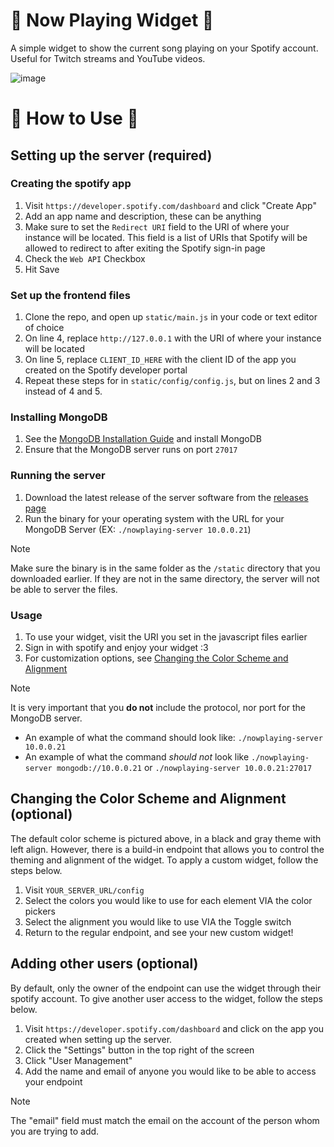 # 🎵 Now Playing Widget 🎵

A simple widget to show the current song playing on your Spotify account. Useful for Twitch streams and YouTube videos.

![image](https://github.com/user-attachments/assets/42621fa6-3af0-4f4d-a2fd-96f1c273caf8)

# 🚀 How to Use 🚀

## Setting up the server (required)

### Creating the spotify app
1. Visit `https://developer.spotify.com/dashboard` and click "Create App"
2. Add an app name and description, these can be anything
3. Make sure to set the `Redirect URI` field to the URI of where your instance will be located. This field is a list of URIs that Spotify will be allowed to redirect to after exiting the Spotify sign-in page
4. Check the `Web API` Checkbox
5. Hit Save

### Set up the frontend files
1. Clone the repo, and open up `static/main.js` in your code or text editor of choice
2. On line 4, replace `http://127.0.0.1` with the URI of where your instance will be located
3. On line 5, replace `CLIENT_ID_HERE` with the client ID of the app you created on the Spotify developer portal
4. Repeat these steps for in `static/config/config.js`, but on lines 2 and 3 instead of 4 and 5.

### Installing MongoDB
1. See the [MongoDB Installation Guide](https://www.mongodb.com/docs/manual/installation/) and install MongoDB
2. Ensure that the MongoDB server runs on port `27017`

### Running the server
1. Download the latest release of the server software from the [releases page](https://github.com/arithefirst/now-playing-widget/releases/)
2. Run the binary for your operating system with the URL for your MongoDB Server (EX: `./nowplaying-server 10.0.0.21`)

> [!NOTE]
> Make sure the binary is in the same folder as the `/static` directory that you downloaded earlier. If they are not in the same directory, the server will not be able to server the files.

### Usage
1. To use your widget, visit the URI you set in the javascript files earlier
2. Sign in with spotify and enjoy your widget :3
3. For customization options, see [Changing the Color Scheme and Alignment](https://github.com/arithefirst/now-playing-widget?tab=readme-ov-file#changing-the-color-scheme-and-alignment-optional)

> [!NOTE]
> It is very important that you **do not** include the protocol, nor port for the MongoDB server.<br>
> - An example of what the command should look like: `./nowplaying-server 10.0.0.21`<br>
> - An example of what the command *should not* look like `./nowplaying-server mongodb://10.0.0.21` or `./nowplaying-server 10.0.0.21:27017`

## Changing the Color Scheme and Alignment (optional)

The default color scheme is pictured above, in a black and gray theme with left align. However, there is a build-in endpoint that allows you to control the theming and alignment of the widget. To apply a custom widget, follow the steps below.

1. Visit `YOUR_SERVER_URL/config`
2. Select the colors you would like to use for each element VIA the color pickers
3. Select the alignment you would like to use VIA the Toggle switch
4. Return to the regular endpoint, and see your new custom widget!

## Adding other users (optional)

By default, only the owner of the endpoint can use the widget through their spotify account. To give another user access to the widget, follow the steps below.

1. Visit `https://developer.spotify.com/dashboard` and click on the app you created when setting up the server.
2. Click the "Settings" button in the top right of the screen
3. Click "User Management"
4. Add the name and email of anyone you would like to be able to access your endpoint

> [!NOTE]  
> The "email" field must match the email on the account of the person whom you are trying to add.
